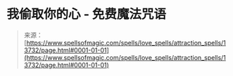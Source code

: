 <!--yml

category: 未分类

date: 2024-06-12 18:52:16

-->

# 我偷取你的心 - 免费魔法咒语

> 来源：[https://www.spellsofmagic.com/spells/love_spells/attraction_spells/13732/page.html#0001-01-01](https://www.spellsofmagic.com/spells/love_spells/attraction_spells/13732/page.html#0001-01-01)
